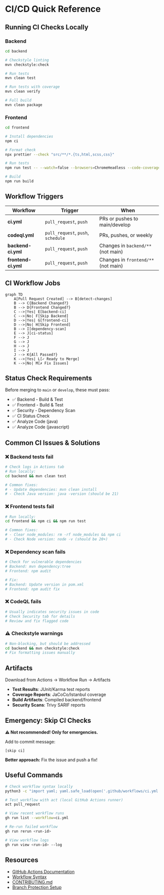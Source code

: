 # CI/CD Quick Reference

## Running CI Checks Locally

### Backend
```bash
cd backend

# Checkstyle linting
mvn checkstyle:check

# Run tests
mvn clean test

# Run tests with coverage
mvn clean verify

# Full build
mvn clean package
```

### Frontend
```bash
cd frontend

# Install dependencies
npm ci

# Format check
npx prettier --check "src/**/*.{ts,html,scss,css}"

# Run tests
npm run test -- --watch=false --browsers=ChromeHeadless --code-coverage

# Build
npm run build
```

## Workflow Triggers

| Workflow | Trigger | When |
|----------|---------|------|
| **ci.yml** | `pull_request`, `push` | PRs or pushes to main/develop |
| **codeql.yml** | `pull_request`, `push`, `schedule` | PRs, pushes, or weekly |
| **backend-ci.yml** | `pull_request`, `push` | Changes in `backend/**` (not main) |
| **frontend-ci.yml** | `pull_request`, `push` | Changes in `frontend/**` (not main) |

## CI Workflow Jobs

```mermaid
graph TD
    A[Pull Request Created] --> B[detect-changes]
    B --> C{Backend Changed?}
    B --> D{Frontend Changed?}
    C -->|Yes| E[backend-ci]
    C -->|No| F[Skip Backend]
    D -->|Yes| G[frontend-ci]
    D -->|No| H[Skip Frontend]
    B --> I[dependency-scan]
    E --> J[ci-status]
    F --> J
    G --> J
    H --> J
    I --> J
    J --> K{All Passed?}
    K -->|Yes| L[✓ Ready to Merge]
    K -->|No| M[✗ Fix Issues]
```

## Status Check Requirements

Before merging to `main` or `develop`, these must pass:

- ✅ Backend - Build & Test
- ✅ Frontend - Build & Test  
- ✅ Security - Dependency Scan
- ✅ CI Status Check
- ✅ Analyze Code (java)
- ✅ Analyze Code (javascript)

## Common CI Issues & Solutions

### ❌ Backend tests fail
```bash
# Check logs in Actions tab
# Run locally:
cd backend && mvn clean test

# Common fixes:
# - Update dependencies: mvn clean install
# - Check Java version: java -version (should be 21)
```

### ❌ Frontend tests fail
```bash
# Run locally:
cd frontend && npm ci && npm run test

# Common fixes:
# - Clear node_modules: rm -rf node_modules && npm ci
# - Check Node version: node -v (should be 20+)
```

### ❌ Dependency scan fails
```bash
# Check for vulnerable dependencies
# Backend: mvn dependency:tree
# Frontend: npm audit

# Fix:
# Backend: Update version in pom.xml
# Frontend: npm audit fix
```

### ❌ CodeQL fails
```bash
# Usually indicates security issues in code
# Check Security tab for details
# Review and fix flagged code
```

### ⚠️ Checkstyle warnings
```bash
# Non-blocking, but should be addressed
cd backend && mvn checkstyle:check
# Fix formatting issues manually
```

## Artifacts

Download from Actions → Workflow Run → Artifacts

- **Test Results**: JUnit/Karma test reports
- **Coverage Reports**: JaCoCo/Istanbul coverage
- **Build Artifacts**: Compiled backend/frontend
- **Security Scans**: Trivy SARIF reports

## Emergency: Skip CI Checks

**⚠️ Not recommended! Only for emergencies.**

Add to commit message:
```
[skip ci]
```

**Better approach:** Fix the issue and push a fix!

## Useful Commands

```bash
# Check workflow syntax locally
python3 -c "import yaml; yaml.safe_load(open('.github/workflows/ci.yml'))"

# Test workflow with act (local GitHub Actions runner)
act pull_request

# View recent workflow runs
gh run list --workflow=ci.yml

# Re-run failed workflow
gh run rerun <run-id>

# View workflow logs
gh run view <run-id> --log
```

## Resources

- [GitHub Actions Documentation](https://docs.github.com/en/actions)
- [Workflow Syntax](https://docs.github.com/en/actions/using-workflows/workflow-syntax-for-github-actions)
- [CONTRIBUTING.md](../../CONTRIBUTING.md)
- [Branch Protection Setup](./BRANCH_PROTECTION.md)
